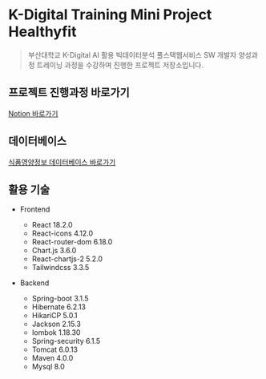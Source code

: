 # K-Digital Training Mini Project Healthyfit
>부산대학교 K-Digital AI 활용 빅데이터분석 풀스택웹서비스 SW 개발자 양성과정 트레이닝 과정을 수강하며 진행한 프로젝트 저장소입니다.

## 프로젝트 진행과정 바로가기

[Notion 바로가기](https://www.notion.so/kminiproject-healthyfit/Healthyfit-88fa67f6947c42cfb44add1140190f58#a22288793b354910b487d77fb7e52f9d)


## 데이터베이스

[식품영양정보 데이터베이스 바로가기](https://various.foodsafetykorea.go.kr/nutrient/)

## 활용 기술

- Frontend
    - React 18.2.0
    - React-icons 4.12.0
    - React-router-dom 6.18.0
    - Chart.js 3.6.0
    - React-chartjs-2 5.2.0
    - Tailwindcss 3.3.5

- Backend
    - Spring-boot 3.1.5
    - Hibernate 6.2.13
    - HikariCP 5.0.1
    - Jackson 2.15.3
    - lombok 1.18.30
    - Spring-security 6.1.5
    - Tomcat 6.0.13
    - Maven 4.0.0
    - Mysql 8.0